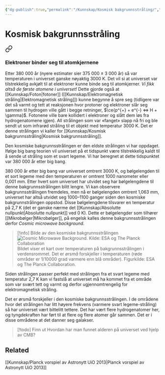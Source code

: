 ```yaml
---
{"dg-publish":true,"permalink":"/Kunnskap/Kosmisk bakgrunnsstråling/","title":"Kosmisk bakgrunnsstråling","tags":["naturfag","fyikk"]}
---
```



# Kosmisk bakgrunnsstråling

<div class="transclusion internal-embed is-loaded"><a class="markdown-embed-link" href="/kunnskap/big-bang/#elektroner-binder-seg-til-atomkjernene" aria-label="Open link"><svg xmlns="http://www.w3.org/2000/svg" width="24" height="24" viewBox="0 0 24 24" fill="none" stroke="currentColor" stroke-width="2" stroke-linecap="round" stroke-linejoin="round" class="svg-icon lucide-link"><path d="M10 13a5 5 0 0 0 7.54.54l3-3a5 5 0 0 0-7.07-7.07l-1.72 1.71"></path><path d="M14 11a5 5 0 0 0-7.54-.54l-3 3a5 5 0 0 0 7.07 7.07l1.71-1.71"></path></svg></a><div class="markdown-embed">



### Elektroner binder seg til atomkjernene
Etter 380 000 år (nyere estimater sier 375 000 $\pm$ 3 000 år) så var temperaturen i universet ganske nøyaktig 3000 K. Det vil si at universet var tilstrekkelig avkjølt til at elektroner kunne binde seg til atomkjerner. *Vi fikk altså de første atomene i universet!* Dette gjorde også at [[Kunnskap/Foton\|fotoner]] ([[Kunnskap/Elektromagnetisk stråling\|Elektromagnetisk stråling]]) kunne begynne å spre seg (tidligere var det så varmt og tett at reaksjonen hvor protoner og elektroner slår seg sammen til hydrogen ville gått i begge retninger, $\ce{p^{+} + e^{-} <=> H + \gamma}$. Fotonene ville bare kollidert i elektroner og slått dem løs fra hydrogenatomene igjen). All strålingen som var «fanget» slapp nå fri og ble sendt ut som infrarød stråling til et objekt med temperatur 3000 K. Det er denne strålingen vi kaller for [[Kunnskap/Kosmisk bakgrunnsstråling\|Kosmisk bakgrunnsstråling]].


</div></div>


Den kosmiske bakgrunnsstrålingen er den eldste strålingen vi har oppdaget. Ifølge big bang teorien vil universet på et tidspunkt være tilstrekkelig kaldt til å sende ut stråling som et svart legeme. Vi har beregnet at dette tidspunktet var 380 000 år etter big bang. 

380 000 år etter big bang var universet omtrent 3000 K, og bølgelengden til et sort legeme med den temperaturen er omtrent 1000 nanometer eller 0,001 mm. Etter hvert som universet har utvidet seg har bølgelengdene til denne bakgrunnsstrålingen blitt lengre. Vi kan observere bakgrunnsstrålingen fremdeles, men nå er bølgelengden omtrent 1,063 mm, universet har altså utvidet seg 1000–1100 ganger siden den kosmiske bakgrunnstrålingen oppstod. Disse bølgelengdene tilsvarer en temperatur på 2,7 K (det er ganske nærme det [[Kunnskap/Absolutte nullpunkt\|Absolutte nullpunkt]] ved 0 K). Dette er bølgelengder som tilhører [[Mikrobølger\|Mikrobølger]], på engelsk kalles denne bakgrunnsstrålingen derfor *Cosmic microwave background*. 

>[!info] Bilde av den kosmiske bakgrunnsstrålingen
>![Cosmic Microwave Background. Kilde: ESA og The Planck Collaboration](https://phys.libretexts.org/@api/deki/files/22213/Planck_CMB_Mollweide_565.jpg?revision=1)
>Bildet viser et kart over temperaturen på bakgrunnsstrålingen i verdensrommet. Det er *ørsmå* forskjeller i temperaturen (røde områder er 1/10000 grad varmere enn blå områder). Figurkilde: ESA og The Planck Collaboration.

Siden strålingen passer perfekt med strålingen fra et svart legeme med temperatur 2,7 K kan vi fastslå at universet må ha kommet fra et område som var svært tett og varmt og derfor ugjennomtrengelig for elektromagnetisk stråling.

Det er ørsmå forskjeller i den kosmiske bakgrunnsstrålingen. I de områdene hvor det strålingen har litt høyere frekvens (varmere svart legeme-stråling) så har universet vært bittelitt tettere. Det har vært flere hydrogenatomer her, og tyngdekraften har ført til at flere og flere atomer går sammen. Det er i disse områdene at det danner seg galakser.

>[!todo] Finn ut
>Hvordan har man funnet alderen på universet ved hjelp av CMB?

## Related
[[Kunnskap/Planck vorspiel av Astronytt UiO 2013\|Planck vorspiel av Astronytt UiO 2013]]
